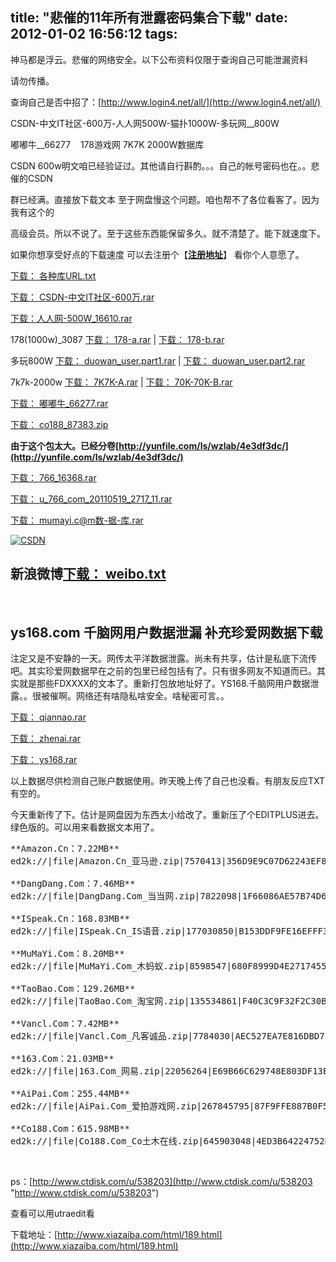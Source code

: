 title: "悲催的11年所有泄露密码集合下载"
date: 2012-01-02 16:56:12
tags:
---

神马都是浮云。悲催的网络安全。以下公布资料仅限于查询自己可能泄漏资料

请勿传播。

查询自己是否中招了：[http://www.login4.net/all/](http://www.login4.net/all/)

CSDN-中文IT社区-600万-人人网500W-猫扑1000W-多玩网__800W

嘟嘟牛__66277    178游戏网 7K7K 2000W数据库

CSDN 600w明文咱已经验证过。其他请自行斟酌。。。自己的帐号密码也在。。悲催的CSDN

群已经满。直接放下载文本 至于网盘慢这个问题。咱也帮不了各位看客了。因为我有这个的

高级会员。所以不说了。至于这些东西能保留多久。就不清楚了。能下就速度下。

如果你想享受好点的下载速度 可以去注册个【**[注册地址](http://www.yunfile.com/user/vip/wzlab.html)**】 看你个人意愿了。

[下载： 各种库URL.txt](http://filemarkets.com/file/wzlab/fb52d471/)

[下载： CSDN-中文IT社区-600万.rar](http://filemarkets.com/file/wzlab/f76b255d/)

[下载：人人网-500W_16610.rar](http://filemarkets.com/file/wzlab/28b06d55/)

178(1000w)_3087 [下载： 178-a.rar](http://filemarkets.com/file/wzlab/9dc59c24/) | [下载： 178-b.rar](http://filemarkets.com/file/wzlab/26e1b67e/)

多玩800W [下载： duowan_user.part1.rar](http://filemarkets.com/file/wzlab/b2c77b01/) | [下载： duowan_user.part2.rar](http://filemarkets.com/file/wzlab/606f61b6/)

7k7k-2000w [下载： 7K7K-A.rar](http://filemarkets.com/file/wzlab/232bbedb/) | [下载： 70K-70K-B.rar](http://filemarkets.com/file/wzlab/be792123/)

[下载： 嘟嘟牛_66277.rar](http://filemarkets.com/file/wzlab/07ecfbab/)

[下载： co188_87383.zip](http://filemarkets.com/file/wzlab/97f68332/)

**由于这个包太大。已经分卷[http://yunfile.com/ls/wzlab/4e3df3dc/](http://yunfile.com/ls/wzlab/4e3df3dc/)**

[下载： 766_16368.rar](http://filemarkets.com/file/wzlab/1f4e2e33/)

[下载： u_766_com_20110519_2717_11.rar](http://filemarkets.com/file/wzlab/9f007258/)

[下载： mumayi.c@m数-据-库.rar](http://filemarkets.com/file/wzlab/383de2df/)

[![](http://vpsbus.net/wp-content/uploads/2011/12/CSDN-300x152.jpg "CSDN")](http://vpsbus.net/wp-content/uploads/2011/12/CSDN.jpg)

## 新浪微博[下载： weibo.txt](http://filemarkets.com/file/wzlab/7af52c13/)

&nbsp;

## ys168.com 千脑网用户数据泄漏 补充珍爱网数据下载

注定又是不安静的一天。网传太平洋数据泄露。尚未有共享，估计是私底下流传吧。其实珍爱网数据早在之前的包里已经包括有了。只有很多网友不知道而已。其实就是那些FDXXXX的文本了。重新打包放地址好了。YS168.千脑网用户数据泄露。。很被催啊。网络还有啥隐私啥安全。啥秘密可言。。

[下载： qiannao.rar](http://filemarkets.com/file/wzlab/61d7994f/)

[下载： zhenai.rar](http://filemarkets.com/file/wzlab/6eac3c22/)

[下载： ys168.rar](http://filemarkets.com/file/wzlab/d6631fc0/)

以上数据尽供检测自己账户数据使用。昨天晚上传了自己也没看。有朋友反应TXT有空的。

今天重新传了下。估计是网盘因为东西太小给改了。重新压了个EDITPLUS进去。绿色版的。可以用来看数据文本用了。
<pre>**Amazon.Cn：7.22MB**
ed2k://|file|Amazon.Cn_亚马逊.zip|7570413|356D9E9C07D62243EF8A62745819E85C|/

**DangDang.Com：7.46MB**
ed2k://|file|DangDang.Com_当当网.zip|7822098|1F66086AE57B74D69BF75A2EF7900B2E|/

**ISpeak.Cn：168.83MB**
ed2k://|file|ISpeak.Cn_IS语音.zip|177030850|B153DDF9FE16EFFF30C589664592F85A|/

**MuMaYi.Com：8.20MB**
ed2k://|file|MuMaYi.Com_木蚂蚁.zip|8598547|680F8999D4E27174553D1C11118DF978|/

**TaoBao.Com：129.26MB**
ed2k://|file|TaoBao.Com_淘宝网.zip|135534861|F40C3C9F32F2C30B1A2484FAB3CB1257|/

**Vancl.Com：7.42MB**
ed2k://|file|Vancl.Com_凡客诚品.zip|7784030|AEC527EA7E816DBD75FF92B0C26BC480|/

**163.Com：21.03MB**
ed2k://|file|163.Com_网易.zip|22056264|E69B66C629748E803DF13E36B9741913|/

**AiPai.Com：255.44MB**
ed2k://|file|AiPai.Com_爱拍游戏网.zip|267845795|87F9FFE887B0F53CAFD2A11205CB6C52|/

**Co188.Com：615.98MB**
ed2k://|file|Co188.Com_Co土木在线.zip|645903048|4ED3B64224752DE3AB11B11D2FD9DA06|/</pre>

&nbsp;

ps：[http://www.ctdisk.com/u/538203](http://www.ctdisk.com/u/538203 "http://www.ctdisk.com/u/538203")

查看可以用utraedit看

下载地址：[http://www.xiazaiba.com/html/189.html](http://www.xiazaiba.com/html/189.html)

&nbsp;